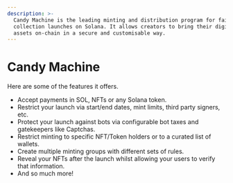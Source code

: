 ```yaml
---
description: >-
  Candy Machine is the leading minting and distribution program for fair NFT
  collection launches on Solana. It allows creators to bring their digital
  assets on-chain in a secure and customisable way.
---
```


# Candy Machine

Here are some of the features it offers.

* Accept payments in SOL, NFTs or any Solana token.
* Restrict your launch via start/end dates, mint limits, third party signers, etc.
* Protect your launch against bots via configurable bot taxes and gatekeepers like Captchas.
* Restrict minting to specific NFT/Token holders or to a curated list of wallets.
* Create multiple minting groups with different sets of rules.
* Reveal your NFTs after the launch whilst allowing your users to verify that information.
* And so much more!
